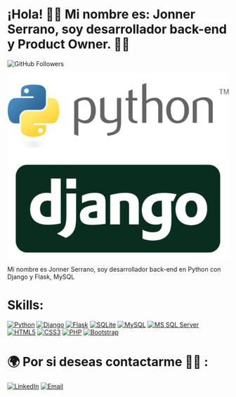 # ¡Hola! 👋🏻 Mi nombre es: Jonner Serrano, soy desarrollador back-end y Product Owner. 👨‍💻

![GitHub Followers](https://img.shields.io/github/followers/jjserranoPersonal?style=social)

![](./banner.JPG)

Mi nombre es Jonner Serrano, soy desarrollador back-end en Python con Django y Flask, MySQL

# Skills:

[![Python](https://img.shields.io/badge/Python-14354C?style=for-the-badge&logo=python&logoColor=white)]()
[![Django](https://img.shields.io/badge/Django-092E20?style=for-the-badge&logo=django&logoColor=white)]()
[![Flask](https://img.shields.io/badge/Flask-000000?style=for-the-badge&logo=flask&logoColor=white)]()
[![SQLite](https://img.shields.io/badge/SQLite-07405E?style=for-the-badge&logo=sqlite&logoColor=white)]()
[![MySQL](https://img.shields.io/badge/MySQL-00000F?style=for-the-badge&logo=mysql&logoColor=white)]()
[![MS SQL Server](https://img.shields.io/badge/Microsoft_SQL_Server-CC2927?style=for-the-badge&logo=microsoft-sql-server&logoColor=white)]()
[![HTML5](https://img.shields.io/badge/HTML5-E34F26?style=for-the-badge&logo=html5&logoColor=white)]()
[![CSS3](https://img.shields.io/badge/CSS3-1572B6?style=for-the-badge&logo=css3&logoColor=white)]()
[![PHP](https://img.shields.io/badge/PHP-777BB4?style=for-the-badge&logo=php&logoColor=white)]()
[![Bootstrap](https://img.shields.io/badge/Bootstrap-563D7C?style=for-the-badge&logo=bootstrap&logoColor=white)]()


# 🌍 Por si deseas contactarme 👨‍💻 :

[![LinkedIn](https://img.shields.io/badge/LinkedIn-Jonner_Serrano-0077B5?style=for-the-badge&logo=linkedin&logoColor=white&labelColor=101010)]([https://pe.linkedin.com/in/uskokrum2010](https://www.linkedin.com/in/jonner-serrano-3a6aa986/))
[![Email](https://img.shields.io/badge/jjserrano.1991@gmail.com-mi_email_personal-D14836?style=for-the-badge&logo=gmail&logoColor=white&labelColor=101010)](mailto:jjserrano.1991@gmail.com)
